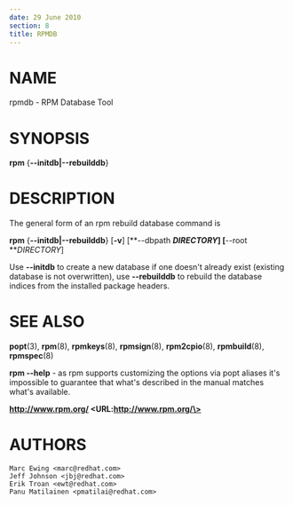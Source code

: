 ```yaml
---
date: 29 June 2010
section: 8
title: RPMDB
---
```


NAME
====

rpmdb - RPM Database Tool

SYNOPSIS
========

**rpm** {**\--initdb\|\--rebuilddb**}

DESCRIPTION
===========

The general form of an rpm rebuild database command is

**rpm** {**\--initdb\|\--rebuilddb**} \[**-v**\] \[**\--dbpath
***DIRECTORY*\] \[**\--root ***DIRECTORY*\]

Use **\--initdb** to create a new database if one doesn\'t already exist
(existing database is not overwritten), use **\--rebuilddb** to rebuild
the database indices from the installed package headers.

SEE ALSO
========

**popt**(3), **rpm**(8), **rpmkeys**(8), **rpmsign**(8), **rpm2cpio**(8),
**rpmbuild**(8), **rpmspec**(8)

**rpm \--help** - as rpm supports customizing the options via popt
aliases it\'s impossible to guarantee that what\'s described in the
manual matches what\'s available.

**http://www.rpm.org/ \<URL:http://www.rpm.org/\>**

AUTHORS
=======

    Marc Ewing <marc@redhat.com>
    Jeff Johnson <jbj@redhat.com>
    Erik Troan <ewt@redhat.com>
    Panu Matilainen <pmatilai@redhat.com>
